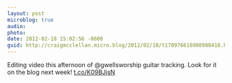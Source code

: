 ```yaml
---
layout: post
microblog: true
audio: 
photo: 
date: 2012-02-18 15:02:56 -0600
guid: http://craigmcclellan.micro.blog/2012/02/18/t170976616908988418.html
---
```

Editing video this afternoon of @gwellsworship guitar tracking. Look for it on the blog next week! [t.co/K09BJjsN](http://t.co/K09BJjsN)
